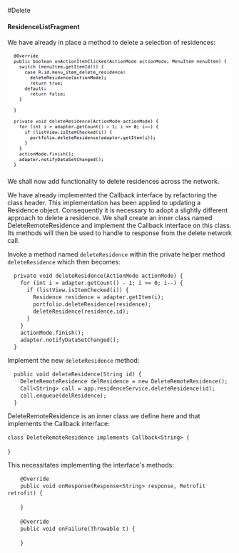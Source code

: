 #Delete

<h4>ResidenceListFragment</h4>

We have already in place a method to delete a selection of residences:

![Figure 1: MultiChoiceModeListener method and helper to delete residence objects](img/06.png)

We shall now add functionality to delete residences across the network.

We have already implemented the Callback interface by refactoring the class header. This implementation has been applied to updating a Residence object. Consequently it is necessary to adopt a slightly different approach to delete a residence. We shall create an inner class named DeleteRemoteResidence and implement the Callback interface on this class. Its methods will then be used to handle to response from the delete network call.

Invoke a method named `deleteResidence` within the private helper method `deleteResidence` which then becomes:

```
  private void deleteResidence(ActionMode actionMode) {
    for (int i = adapter.getCount() - 1; i >= 0; i--) {
      if (listView.isItemChecked(i)) {
        Residence residence = adapter.getItem(i);
        portfolio.deleteResidence(residence);
        deleteResidence(residence.id);
      }
    }
    actionMode.finish();
    adapter.notifyDataSetChanged();
  }

```

Implement the new `deleteResidence` method:

```
  public void deleteResidence(String id) {
    DeleteRemoteResidence delResidence = new DeleteRemoteResidence();
    Call<String> call = app.residenceService.deleteResidence(id);
    call.enqueue(delResidence);
  }

```

DeleteRemoteResidence is an inner class we define here and that implements the Callback interface:


```
class DeleteRemoteResidence implements Callback<String> {
  
}
```

This necessitates implementing the interface's methods:

```
    @Override
    public void onResponse(Response<String> response, Retrofit retrofit) {
      
    }

    @Override
    public void onFailure(Throwable t) {

    }
```

